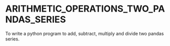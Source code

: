# ARITHMETIC_OPERATIONS_TWO_PANDAS_SERIES
To write a python program to add, subtract, multiply and divide two pandas series.
